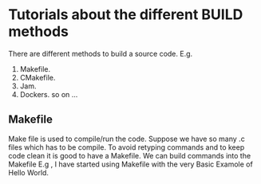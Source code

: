# Tutorials about the different BUILD methods
There are different methods to build a source code.
E.g.
1. Makefile.
2. CMakefile.
3. Jam.
4. Dockers.
so on ...

## Makefile
Make file is used to  compile/run the code. Suppose we have so many .c files which has to be compile. To avoid retyping commands and to keep code clean it is good to have a Makefile. We can build commands into the Makefile
E.g , I have started using Makefile with the very Basic Examole of Hello World.


 

